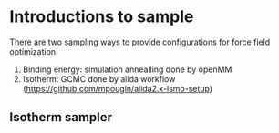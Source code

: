 # Introductions to sample

There are two sampling ways to provide configurations for force field optimization

1. Binding energy: simulation annealling done by openMM
2. Isotherm: GCMC done by aiida workflow (https://github.com/mpougin/aiida2.x-lsmo-setup)

## Isotherm sampler 
